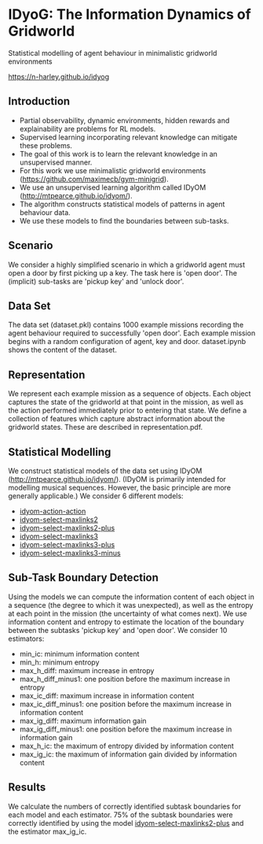 # IDyoG: The Information Dynamics of Gridworld

Statistical modelling of agent behaviour in minimalistic gridworld environments

<https://n-harley.github.io/idyog>

## Introduction

- Partial observability, dynamic environments, hidden rewards and explainability are problems for RL models. 
- Supervised learning incorporating relevant knowledge can mitigate these problems.
- The goal of this work is to learn the relevant knowledge in an unsupervised manner.
- For this work we use minimalistic gridworld environments (<https://github.com/maximecb/gym-minigrid>).
- We use an unsupervised learning algorithm called IDyOM (<http://mtpearce.github.io/idyom/>).
- The algorithm constructs statistical models of patterns in agent behaviour data.
- We use these models to find the boundaries between sub-tasks.

## Scenario

We consider a highly simplified scenario in which a gridworld agent must open a door by first picking up a key. The task here is 'open door'. The (implicit) sub-tasks are 'pickup key' and 'unlock door'. 

## Data Set

The data set (dataset.pkl) contains 1000 example missions recording the agent behaviour required to successfully 'open door'. Each example mission begins with a random configuration of agent, key and door. dataset.ipynb shows the content of the dataset. 

## Representation

We represent each example mission as a sequence of objects. Each object captures the state of the gridworld at that point in the mission, as well as the action performed immediately prior to entering that state. We define a collection of features which capture abstract information about the gridworld states. These are described in representation.pdf.

## Statistical Modelling

We construct statistical models of the data set using IDyOM (<http://mtpearce.github.io/idyom/>). (IDyOM is primarily intended for modelling musical sequences. However, the basic principle are more generally applicable.) We consider 6 different models:

- [idyom-action-action]()
- [idyom-select-maxlinks2]()
- [idyom-select-maxlinks2-plus]()
- [idyom-select-maxlinks3]()
- [idyom-select-maxlinks3-plus]()
- [idyom-select-maxlinks3-minus]()

## Sub-Task Boundary Detection

Using the models we can compute the information content of each object in a sequence (the degree to which it was unexpected), as well as the entropy at each point in the mission (the uncertainty of what comes next). We use information content and entropy to estimate the location of the boundary between the subtasks 'pickup key' and 'open door'. We consider 10 estimators:

- min_ic: minimum information content
- min_h: minimum entropy
- max_h_diff: maximum increase in entropy
- max_h_diff_minus1: one position before the maximum increase in entropy
- max_ic_diff: maximum increase in information content
- max_ic_diff_minus1: one position before the maximum increase in information content
- max_ig_diff: maximum information gain
- max_ig_diff_minus1: one position before the maximum increase in information gain
- max_h_ic: the maximum of entropy divided by information content
- max_ig_ic: the maximum of information gain divided by information content

## Results 

We calculate the numbers of correctly identified subtask boundaries for each model and each estimator. 75% of the subtask boundaries were correctly identified by using the model [idyom-select-maxlinks2-plus]() and the estimator max_ig_ic.
